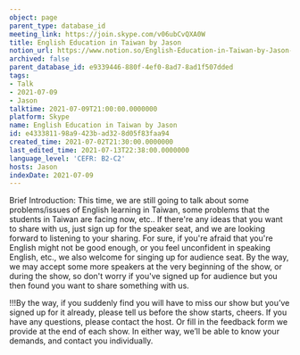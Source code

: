 ```yaml
---
object: page
parent_type: database_id
meeting_link: https://join.skype.com/v06ubCvQXA0W
title: English Education in Taiwan by Jason
notion_url: https://www.notion.so/English-Education-in-Taiwan-by-Jason-e433381198a9423bad328d05f83faa94
archived: false
parent_database_id: e9339446-880f-4ef0-8ad7-8ad1f507dded
tags:
- Talk
- 2021-07-09
- Jason
talktime: 2021-07-09T21:00:00.0000000
platform: Skype
name: English Education in Taiwan by Jason
id: e4333811-98a9-423b-ad32-8d05f83faa94
created_time: 2021-07-02T21:30:00.0000000
last_edited_time: 2021-07-13T22:38:00.0000000
language_level: 'CEFR: B2-C2'
hosts: Jason
indexDate: 2021-07-09
---
```





Brief Introduction: This time, we are still going to talk about some problems/issues of English learning in Taiwan, some problems that the students in Taiwan are facing now, etc.. If there're any ideas that you want to share with us, just sign up for the speaker seat, and we are looking forward to listening to your sharing. 
For sure, if you're afraid that you're English might not be good enough, or you feel unconfident in speaking English, etc., we also welcome for singing up for audience seat. By the way, we may accept some more speakers at the very beginning of the show, or during the show, so don't worry if you've signed up for audience but you then found you want to share something with us.

!!!By the way, if you suddenly find you will have to miss our show but you’ve signed up for it already, please tell us before the show starts, cheers.
If you have any questions, please contact the host. Or fill in the feedback form we provide at the end of each show. In either way, we’ll be able to know your demands, and contact you individually.

